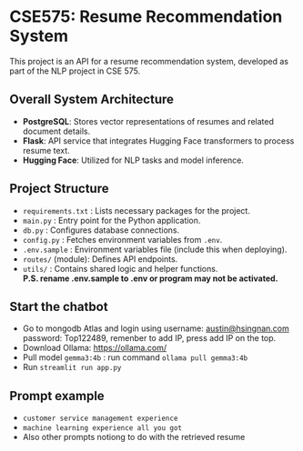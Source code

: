# CSE575: Resume Recommendation System

This project is an API for a resume recommendation system, developed as part of the NLP project in CSE 575.  

## Overall System Architecture  
- **PostgreSQL**: Stores vector representations of resumes and related document details.  
- **Flask**: API service that integrates Hugging Face transformers to process resume text.  
- **Hugging Face**: Utilized for NLP tasks and model inference.  

## Project Structure  
- `requirements.txt` : Lists necessary packages for the project.  
- `main.py` : Entry point for the Python application.  
- `db.py` : Configures database connections.  
- `config.py` : Fetches environment variables from `.env`.  
- `.env.sample` : Environment variables file (include this when deploying).  
- `routes/` (module): Defines API endpoints.  
- `utils/` : Contains shared logic and helper functions.  
**P.S. rename .env.sample to .env or program may not be activated.**

## Start the chatbot 
- Go to mongodb Atlas and login using username: austin@hsingnan.com password: Top122489, remenber to add IP, press add IP on the top.
- Download Ollama: https://ollama.com/
- Pull model `gemma3:4b` : run command `ollama pull gemma3:4b`
- Run `streamlit run app.py`

## Prompt example
- `customer service management experience`
- `machine learning experience all you got`
- Also other prompts notiong to do with the retrieved resume